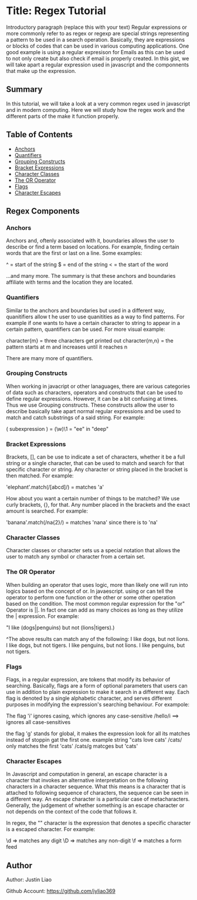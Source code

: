 # Title: Regex Tutorial

Introductory paragraph (replace this with your text)
Regular expressions or more commonly refer to as regex or regexp are special strings representing a pattern to be used in a search operation. Basically, they are expressions or blocks of codes that can be used in various computing applications. One good example is using a regular expresison for Emails as this can be used to not only create but also check if email is properly created. In this gist, we will take apart a regular expression used in javascript and the componnents that make up the expression.

## Summary

In this tutorial, we will take a look at a very common regex used in javascript and in modern computing. Here we will study how the regex work and the different parts of the make it function properly.

## Table of Contents

- [Anchors](#anchors)
- [Quantifiers](#quantifiers)
- [Grouping Constructs](#grouping-constructs)
- [Bracket Expressions](#bracket-expressions)
- [Character Classes](#character-classes)
- [The OR Operator](#the-or-operator)
- [Flags](#flags)
- [Character Escapes](#character-escapes)

## Regex Components

### Anchors

Anchors and, oftenly associated with it, boundaries allows the user to describe or find a term based on locations. For example, finding certain words that are the first or last on a line. Some examples:

^ = start of the string
$ = end of the string
\< = the start of the word

...and many more. The summary is that these anchors and boundaries affiliate with terms and the location they are located.

### Quantifiers

Similar to the anchors and boundaries but used in a different way, quanitifiers allow t he user to use quanitities as a way to find patterns. For example if one wants to have a certain character to string to appear in a certain pattern, quantifiers can be used. For more visual example:

character\{m\} = three characters get printed out
character\{m,n\} = the pattern starts at m and increases until it reaches n

There are many more of quantifiers.

### Grouping Constructs

When working in javacript or other lanaguages, there are various categories of data such as characters, operators and constructs that can be used to define regular expressions. However, it can be a bit confusing at times. Thus we use Grouping constructs. These constructs allow the user to describe basically take apart normal regular expressions and be used to match and catch substrings of a said string. For example:

( subexpression ) = (\w)\1 = "ee" in "deep"


### Bracket Expressions

Brackets, [], can be use to indicate a set of characters, whether it be a full string or a single character, that can be used to match and search for that specific character or string. Any character or string placed in the bracket is then matched. For example:

'elephant'.match(/[abcd]/) = matches 'a'

How about you want a certain number of things to be matched? We use curly brackets, {}, for that. Any number placed in the brackets and the exact amount is searched. For example:

'banana'.match(/na{2}/) = matches 'nana' since there is to 'na'

### Character Classes

Character classes or character sets us a special notation that allows the user to match any symbol or character from a certain set.

### The OR Operator

When building an operator that uses logic, more than likely one will run into logics based on the concept of or. In javaescript. using or can tell the operator to perform one function or the other or some other operation based on the condition. The most common regular expression for the "or" Operator is ||. In fact one can add as many choices as long as they utilize the | expression. For example:

"I like (dogs|penguins) but not (lions|tigers).)

^The above results can match any of the following:
I like dogs, but not lions.
I like dogs, but not tigers.
I like penguins, but not lions.
I like penguins, but not tigers.

### Flags

Flags, in a regular expression, are tokens that modify its behavior of searching. Basically, flags are a form of optional parameters that users can use in addition to plain expression to make it search in a different way. Each flag is denoted by a single alphabetic character, and serves different purposes in modifying the expression's searching behaviour. For exampole:

The flag 'i' ignores casing, which ignores any case-sensitive
/hello/i ==> ignores all case-sensitives

the flag 'g' stands for global, it makes the expression look for all its matches instead of stoppin gat the first one.
example string "cats love cats'
/cats/ only matches the first 'cats'
/cats/g matcges but 'cats'

### Character Escapes

In Javascript and computation in general, an escape character is a character that invokes an alternative interpretation on the following characters in a character sequence. What  this means is a character that is attached to following sequence of characters, the sequence can be seen in a different way. An escape character is a particular case of metacharacters. Generally, the judgement of whether something is an escape character or not depends on the context of the code that follows it.

In regex, the "\" character is the expression that denotes a specific character is a escaped character. For example:

\d => matches any digit
\D => matches any non-digit
\f => matches a form feed

## Author

Author: Justin Liao

Github Account: https://github.com/jyliao369